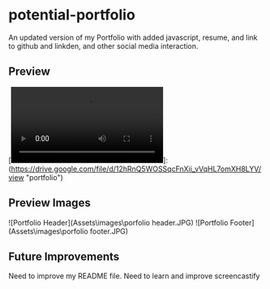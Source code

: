 # potential-portfolio
An updated version of my Portfolio with added javascript, resume, and link to github and linkden, and other social media interaction.


## Preview 
[![Portfolio](Assets\images\Goldiluck_R_Portfolio.mp4)]: (https://drive.google.com/file/d/12hRnQ5WOSSqcFnXii_vVqHL7omXH8LYV/view "portfolio")

## Preview Images
![Portfolio Header](Assets\images\porfolio header.JPG)
![Portfolio Footer](Assets\images\porfolio footer.JPG)
## Future Improvements
Need to improve my README file.
Need to learn and improve screencastify
